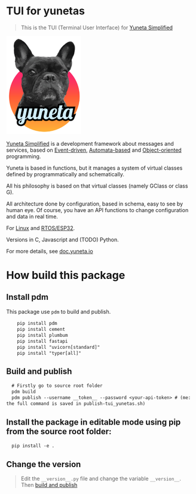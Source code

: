 # TUI for yunetas

> This is the TUI (Terminal User Interface) for [Yuneta Simplified](https://yuneta.io)

<a href="https://yuneta.io/">
    <img src="https://github.com/artgins/yunetas/blob/main/docs/doc.yuneta.io/_static/yuneta-image.svg?raw=true" alt="Icon" width="200" /> <!-- Adjust the width as needed -->
</a>

[Yuneta Simplified](https://yuneta.io) is a development framework about messages and services, based on 
[Event-driven](https://en.wikipedia.org/wiki/Event-driven_programming), 
[Automata-based](https://en.wikipedia.org/wiki/Automata-based_programming) 
and [Object-oriented](https://en.wikipedia.org/wiki/Object-oriented_programming) 
programming.

Yuneta is based in functions, but it manages a system of virtual classes 
defined by programmatically and schematically.  

All his philosophy is based on that virtual classes (namely GClass or class G).

All architecture done by configuration, based in schema,
easy to see by human eye. 
Of course, you have an API functions to change configuration and data in real time. 

For [Linux](https://en.wikipedia.org/wiki/Linux) and [RTOS/ESP32](https://www.espressif.com/en/products/sdks/esp-idf). 

Versions in C, Javascript and (TODO) Python.

For more details, see [doc.yuneta.io](https://doc.yuneta.io) 



[pypi-badge]: https://img.shields.io/pypi/v/yunetas


# How build this package


## Install pdm

This package use `pdm` to build and publish.

```shell
    pip install pdm
    pip install cement
    pip install plumbum
    pip install fastapi
    pip install "uvicorn[standard]"
    pip install "typer[all]"
```

## Build and publish
```shell
  # Firstly go to source root folder
  pdm build
  pdm publish --username __token__ --password <your-api-token> # (me: the full command is saved in publish-tui_yunetas.sh)
```

## Install the package in editable mode using pip from the source root folder:

```shell
  pip install -e .
```

## Change the version

> Edit the `__version__.py` file and change the variable `__version__`.
Then [build and publish](#build-and-publish)
